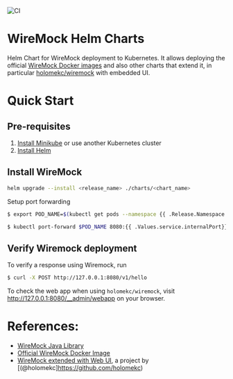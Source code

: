 ![CI](https://github.com/wiremock/helm-charts/actions/workflows/ci.yaml/badge.svg)

# WireMock Helm Charts

Helm Chart for WireMock deployment to Kubernetes.
It allows deploying the official [WireMock Docker images](https://github.com/wiremock/wiremock-docker)
and also other charts that extend it,
in particular [holomekc/wiremock](https://github.com/holomekc/wiremock) with embedded UI.

# Quick Start

## Pre-requisites

1. [Install Minikube](https://kubernetes.io/docs/tasks/tools/install-minikube/) or use another Kubernetes cluster
2. [Install Helm](https://helm.sh/docs/intro/install/)

## Install WireMock

```bash
helm upgrade --install <release_name> ./charts/<chart_name>
```

Setup port forwarding

```bash
$ export POD_NAME=$(kubectl get pods --namespace {{ .Release.Namespace }} -l "app.kubernetes.io/name={{ include "wiremock.name" . }},app.kubernetes.io/instance={{ .Release.Name }}" -o jsonpath="{.items[0].metadata.name}")

$ kubectl port-forward $POD_NAME 8080:{{ .Values.service.internalPort}}
```

## Verify Wiremock deployment

To verify a response using Wiremock, run

```bash
$ curl -X POST http://127.0.0.1:8080/v1/hello
```

To check the web app when using `holomekc/wiremock`, visit http://127.0.0.1:8080/__admin/webapp on your browser.
    
# References:

- [WireMock Java Library](https://github.com/tomakehurst/wiremock)
- [Official WireMock Docker Image](https://github.com/wiremock/wiremock-docker)
- [WireMock extended with Web UI](https://github.com/holomekc/wiremock), a project by [(@holomekc]https://github.com/holomekc)

